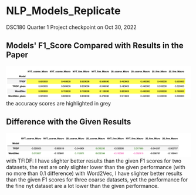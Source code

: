 # NLP_Models_Replicate
DSC180 Quarter 1 Project checkpoint on Oct 30, 2022

## Models' F1_Score Compared with Results in the Paper

![alt text](images/Week5_S_checkpoint/scores.png)
the accuracy scores are highlighted in grey

## Difference with the Given Results

![alt text](images/Week5_S_checkpoint/difference.png)
with TFIDF: I have slighter better results than the given F1 scores for two datasets, the rest are only slighter lower than the given performance (with no more than 0.1 difference)
with Word2Vec, I have slighter better results than the given F1 scores for three coarse datasets, yet the performance for the fine nyt dataset are a lot lower than the given performance.


